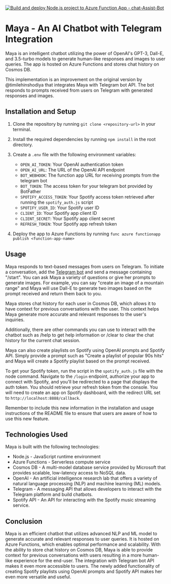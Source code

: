 [![Build and deploy Node.js project to Azure Function App - chat-Assist-Bot](https://github.com/oluwatobiiloba/telegram-bot/actions/workflows/master_chat-assist-bot.yml/badge.svg)](https://github.com/oluwatobiiloba/telegram-bot/actions/workflows/master_chat-assist-bot.yml)
# Maya - An AI Chatbot with Telegram Integration

Maya is an intelligent chatbot utilizing the power of OpenAI's GPT-3, Dall-E, and 3.5-turbo models to generate human-like responses and images to user queries. The app is hosted on Azure Functions and stores chat history on Cosmos DB.

This implementation is an improvement on the original version by @timilehinshodiya that integrates Maya with Telegram bot API. The bot responds to prompts received from users on Telegram with generated responses and images.

## Installation and Setup

1. Clone the repository by running `git clone <repository-url>` in your terminal.
2. Install the required dependencies by running `npm install` in the root directory.
3. Create a `.env` file with the following environment variables:
   - `OPEN_AI_TOKEN`: Your OpenAI authentication token
   - `OPEN_AI_URL`: The URL of the OpenAI API endpoint
   - `BOT_WEBHOOK`: The function app URL for receiving prompts from the telegram bot
   - `BOT_TOKEN`: The access token for your telegram bot provided by BotFather
   - `SPOTIFY_ACCESS_TOKEN`: Your Spotify access token retrieved after running the `spotify_auth.js` script
   - `SPOTIFY_USER_ID`: Your Spotify user ID
   - `CLIENT_ID`: Your Spotify app client ID
   - `CLIENT_SECRET`: Your Spotify app client secret
   - `REFRESH_TOKEN`: Your Spotify app refresh token

4. Deploy the app to Azure Functions by running `func azure functionapp publish <function-app-name>`

## Usage

Maya responds to text-based messages from users on Telegram. To initiate a conversation, add the [Telegram bot](https://t.me/Maya_assist_bot) and send a message containing "/start". You can ask Maya a variety of questions or give her prompts to generate images. For example, you can say "create an image of a mountain range" and Maya will use Dall-E to generate two images based on the prompt received and return them back to you.

Maya stores chat history for each user in Cosmos DB, which allows it to have context for previous conversations with the user. This context helps Maya generate more accurate and relevant responses to the user's inquiries.

Additionally, there are other commands you can use to interact with the chatbot such as /help to get help information or /clear to clear the chat history for the current chat session.

Maya can also create playlists on Spotify using OpenAI prompts and Spotify API. Simply provide a prompt such as "Create a playlist of popular 90s hits" and Maya will create a Spotify playlist based on the prompt received.

To get your Spotify token, run the script in the `spotify_auth.js` file with the node command. Navigate to the `/login` endpoint, authorize your app to connect with Spotify, and you'll be redirected to a page that displays the auth token. You should retrieve your refresh token from the console. You will need to create an app on Spotify dashboard, with the redirect URL set to `http://localhost:8888/callback`.

Remember to include this new information in the installation and usage instructions of the README file to ensure that users are aware of how to use this new feature.
## Technologies Used

Maya is built with the following technologies:

- Node.js - JavaScript runtime environment
- Azure Functions - Serverless compute service
- Cosmos DB - A multi-model database service provided by Microsoft that provides scalable, low-latency access to NoSQL data.
- OpenAI - An artificial intelligence research lab that offers a variety of natural language processing (NLP) and machine learning (ML) models.
- Telegram - A messaging API that allows developers to interact with the Telegram platform and build chatbots.
- Spotify API - An API for interacting with the Spotify music streaming service.

## Conclusion

Maya is an efficient chatbot that utilizes advanced NLP and ML model to generate accurate and relevant responses to user queries. It is hosted on Azure Functions, which enables optimal performance and scalability. With the ability to store chat history on Cosmos DB, Maya is able to provide context for previous conversations with users resulting in a more human-like experience for the end-user. The integration with Telegram bot API makes it even more accessible to users. The newly added functionality of creating Spotify playlists using OpenAI prompts and Spotify API makes her even more versatile and useful.

